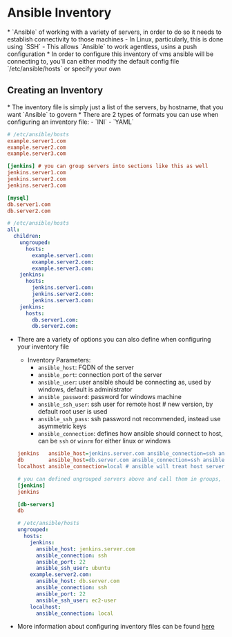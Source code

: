 <h1>Ansible Inventory</h1>
* `Ansible` of working with a variety of servers, in order to do so it needs to establish connectivity to those machines
  - In Linux, particularly, this is done using `SSH`
  - This allows `Ansible` to work agentless, usins a push configuration
* In order to configure this inventory of vms ansible will be connecting to, you'll can either modify the default config file `/etc/ansible/hosts` or specify your own

<h2>Creating an Inventory</h2>
* The inventory file is simply just a list of the servers, by hostname, that you want `Ansible` to govern
* There are 2 types of formats you can use when configuring an inventory file:
  - `INI`
  - `YAML`
  
  ```ini
  # /etc/ansible/hosts
  example.server1.com
  example.server2.com
  example.server3.com

  [jenkins] # you can group servers into sections like this as well
  jenkins.server1.com
  jenkins.server2.com
  jenkins.server3.com

  [mysql]
  db.server1.com
  db.server2.com
  ```

  ```yml
  # /etc/ansible/hosts
  all:
    children:
      ungrouped:
        hosts:
          example.server1.com:
          example.server2.com:
          example.server3.com:
      jenkins:
        hosts:
          jenkins.server1.com:
          jenkins.server2.com:
          jenkins.server3.com:
      jenkins:
        hosts:
          db.server1.com:
          db.server2.com:
  ```

* There are a variety of options you can also define when configuring your inventory file
  - Inventory Parameters:
    * `ansible_host`: FQDN of the server
    * `ansible_port`: connection port of the server
    * `ansible_user`: user ansible should be connecting as, used by windows, default is administrator
    * `ansible_password`: password for windows machine
    * `ansible_ssh_user`: ssh user for remote host # new version, by default root user is used
    * `ansible_ssh_pass`: ssh password not recommended, instead use asymmetric keys
    * `ansible_connection`: defines how ansible should connect to host, can be `ssh` or `winrm` for either linux or windows
  
  ```ini
  jenkins   ansible_host=jenkins.server.com ansible_connection=ssh ansible_port=22 ansible_user=ubuntu
  db        ansible_host=db.server.com ansible_connection=ssh ansible_port=22 ansible_user=ec2-user
  localhost ansible_connection=local # ansible will treat host server as part of inventory

  # you can defined ungrouped servers above and call them in groups, by their alias names, below
  [jenkins]
  jenkins

  [db-servers]
  db
  ```

  ```yml
  # /etc/ansible/hosts
  ungrouped:
    hosts:
      jenkins:
        ansible_host: jenkins.server.com
        ansible_connection: ssh
        ansible_port: 22
        ansible_ssh_user: ubuntu
      example.server2.com:
        ansible_host: db.server.com
        ansible_connection: ssh
        ansible_port: 22
        ansible_ssh_user: ec2-user
      localhost:
        ansible_connection: local
  ```

* More information about configuring inventory files can be found [here](https://docs.ansible.com/ansible/latest/inventory_guide/intro_inventory.html)
